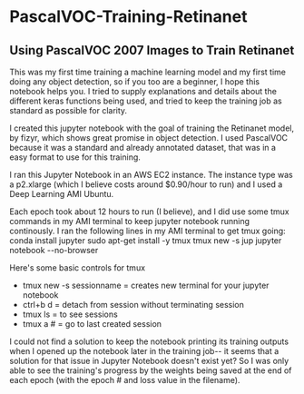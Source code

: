 # PascalVOC-Training-Retinanet
## Using PascalVOC 2007 Images to Train Retinanet

This was my first time training a machine learning model and my first time doing any object detection, so if you too are a beginner, I hope this notebook helps you. I tried to supply explanations and details about the different keras functions being used, and tried to keep the training job as standard as possible for clarity.

I created this jupyter notebook with the goal of training the Retinanet model, by fizyr, which shows great promise in object detection. I used PascalVOC because it was a standard and already annotated dataset, that was in a easy format to use for this training.

I ran this Jupyter Notebook in an AWS EC2 instance. The instance type was a p2.xlarge (which I believe costs around $0.90/hour to run) and I used a Deep Learning AMI Ubuntu.

Each epoch took about 12 hours to run (I believe), and I did use some tmux commands in my AMI terminal to keep jupyter notebook running continously. 
I ran the following lines in my AMI terminal to get tmux going:
conda install jupyter
sudo apt-get install -y tmux
tmux new -s jup
jupyter notebook --no-browser

Here's some basic controls for tmux
- tmux new -s sessionname = creates new terminal for your jupyter notebook
- ctrl+b d = detach from session without terminating session
- tmux ls = to see sessions
- tmux a # = go to last created session

I could not find a solution to keep the notebook printing its training outputs when I opened up the notebook later in the training job-- it seems that a solution for that issue in Jupyter Notebook doesn't exist yet? So I was only able to see the training's progress by the weights being saved at the end of each epoch (with the epoch # and loss value in the filename).